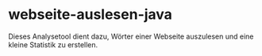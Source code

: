 # webseite-auslesen-java
Dieses Analysetool dient dazu, Wörter einer Webseite auszulesen und eine kleine Statistik zu erstellen.

